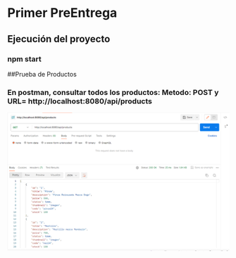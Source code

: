 # Primer PreEntrega
## Ejecución del proyecto
### npm start
##Prueba de Productos
### En postman, consultar todos los productos: Metodo: POST y URL= http://localhost:8080/api/products
![alt text](image.png)